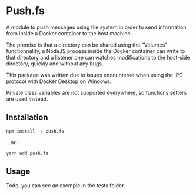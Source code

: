 
# Push.fs

A module to push messages using file system in order to send information from inside a Docker container to the host machine.

The premise is that a directory can be shared using the "Volumes" functionnality, a NodeJS process inside the Docker container can write to that directory and a listener one can watches modifications to the host-side directory, quickly and without any bugs.

This package was written due to issues encountered when using the IPC protocol with Docker Desktop on Windows.

Private class variables are not supported everywhere, so functions setters are used instead.

## Installation

```bash
npm install -s push.fs
```

...or :

```bash
yarn add push.fs
```

## Usage

Todo, you can see an exemple in the tests folder.
